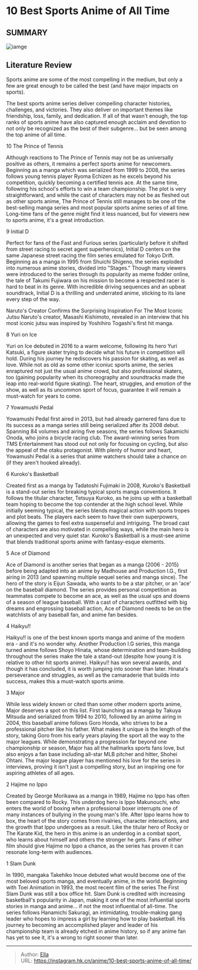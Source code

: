 # 10 Best Sports Anime of All Time


## SUMMARY 

![iamge](https://static1.srcdn.com/wordpress/wp-content/uploads/2023/10/kurokos-basketball-and-prince-of-tennis-anime.jpg)

## Literature Review

Sports anime are some of the most compelling in the medium, but only a few are great enough to be called the best (and have major impacts on sports).





The best sports anime series deliver compelling character histories, challenges, and victories. They also deliver on important themes like friendship, loss, family, and dedication. If all of that wasn&#39;t enough, the top ranks of sports anime have also captured enough acclaim and devotion to not only be recognized as the best of their subgenre... but be seen among the top anime of all time.









 








 10  The Prince of Tennis 


 







Although reactions to The Prince of Tennis may not be as universally positive as others, it remains a perfect sports anime for newcomers. Beginning as a manga which was serialized from 1999 to 2008, the series follows young tennis player Ryoma Echizen as he excels beyond his competition, quickly becoming a certified tennis ace. At the same time, following his school&#39;s efforts to win a team championship.
The plot is very straightforward, and while the cast of characters may not be as fleshed out as other sports anime, The Prince of Tennis still manages to be one of the best-selling manga series and most popular sports anime series of all time. Long-time fans of the genre might find it less nuanced, but for viewers new to sports anime, it&#39;s a great introduction.





 9  Initial D 
        

Perfect for fans of the Fast and Furious series (particularly before it shifted from street racing to secret agent superheroics), Initial D centers on the same Japanese street racing the film series emulated for Tokyo Drift. Beginning as a manga in 1995 from Shuichi Shigeno, the series exploded into numerous anime stories, divided into &#34;Stages.&#34;
Though many viewers were introduced to the series through its popularity as meme fodder online, the tale of Takumi Fujiwara on his mission to become a respected racer is hard to beat in its genre. With incredible driving sequences and an upbeat soundtrack, Initial D is a thrilling and underrated anime, sticking to its lane every step of the way.
            
 
 Naruto&#39;s Creator Confirms the Surprising Inspiration For The Most Iconic Jutsu 
Naruto&#39;s creator, Masashi Kishimoto, revealed in an interview that his most iconic jutsu was inspired by Yoshihiro Togashi&#39;s first hit manga.








 8  Yuri on Ice 


 







Yuri on Ice debuted in 2016 to a warm welcome, following its hero Yuri Katsuki, a figure skater trying to decide what his future in competition will hold. During his journey he rediscovers his passion for skating, as well as love. While not as old as some other iconiuc sports anime, the series enraptured not just the usual anime crowd, but also professional skaters, too (gaining popularity when its choreography and soundtracks made the leap into real-world figure skating). The heart, struggles, and emotion of the show, as well as its uncommon sport of focus, guarantee it will remain a must-watch for years to come.





 7  Yowamushi Pedal 
        

Yowamushi Pedal first aired in 2013, but had already garnered fans due to its success as a manga series still being serialized after its 2008 debut. Spanning 84 volumes and airing five seasons, the series follows Sakamichi Onoda, who joins a bicycle racing club. The award-winning series from TMS Entertainment has stood out not only for focusing on cycling, but also the appeal of the otaku protagonist. With plenty of humor and heart, Yowamushi Pedal is a series that anime watchers should take a chance on (if they aren&#39;t hooked already).





 6  Kuroko&#39;s Basketball 


 







Created first as a manga by Tadatoshi Fujimaki in 2008, Kuroko&#39;s Basketball is a stand-out series for breaking typical sports manga conventions. It follows the titular character, Tetsuya Kuroko, as he joins up with a basketball team hoping to become the top contender at the high school level. While initially seeming typical, the series blends magical action with sports tropes and plot beats. The players each seem to have their own superpowers, allowing the games to feel extra suspenseful and intriguing. The broad cast of characters are also motivated in compelling ways, while the main hero is an unexpected and very quiet star. Kuroko&#39;s Basketball is a must-see anime that blends traditional sports anime with fantasy-esque elements.





 5  Ace of Diamond 
        

Ace of Diamond is another series that began as a manga (2006 - 2015) before being adapted into an anime by Madhouse and Production I.G., first airing in 2013 (and spawning multiple sequel series and manga since). The hero of the story is Eijun Sawada, who wants to be a star pitcher, or an &#39;ace&#39; on the baseball diamond. The series provides personal competition as teammates compete to become an ace, as well as the usual ups and downs of a season of league baseball. With a cast of characters outfitted with big dreams and engrossing baseball action, Ace of Diamond needs to be on the watchlists of any baseball fan, and anime fan besides.





 4  Haikyu!! 


 







Haikyu!! is one of the best known sports manga and anime of the modern era - and it&#39;s no wonder why. Another Production I.G series, this manga turned anime follows Shoyo Hinata, whose determination and team-building throughout the series make the tale a stand-out (despite how young it is relative to other hit sports anime). Haikyu!! has won several awards, and though it has concluded, it is worth jumping into sooner than later. Hinata&#39;s perseverance and struggles, as well as the camaraderie that builds into success, makes this a must-watch sports anime.





 3  Major 
        

While less widely known or cited than some other modern sports anime, Major deserves a spot on this list. First launching as a manga by Takuya Mitsuda and serialized from 1994 to 2010, followed by an anime airing in 2004, this baseball anime follows Goro Honda, who strives to be a professional pitcher like his father. What makes it unique is the length of the story, taking Goro from his early years playing the sport all the way to the major leagues.
While demonstrating a progression far beyond one championship or season, Major has all the hallmarks sports fans love, but also enjoys a fan base including all-star MLB pitcher and hitter, Shohei Ohtani. The major league player has mentioned his love for the series in interviews, proving it isn&#39;t just a compelling story, but an inspiring one for aspiring athletes of all ages.





 2  Hajime no Ippo 


 







Created by George Morikawa as a manga in 1989, Hajime no Ippo has often been compared to Rocky. This underdog hero is Ippo Makunouchi, who enters the world of boxing when a professional boxer interrupts one of many instances of bullying in the young man&#39;s life. After Ippo learns how to box, the heart of the story comes from rivalries, character interactions, and the growth that Ippo undergoes as a result.
Like the titular hero of Rocky or The Karate Kid, the hero in this anime is an underdog in a combat sport, who learns about himself and others the stronger he gets. Fans of either film should give Hajime no Ippo a chance, as the series has proven it can resonate long-term with audiences.





 1  Slam Dunk 
        

In 1990, mangaka Takehiko Inoue debuted what would become one of the most beloved sports manga, and eventually anime, in the world. Beginning with Toei Animation in 1993, the most recent film of the series The First Slam Dunk was still a box office hit. Slam Dunk is credited with increasing basketball&#39;s popularity in Japan, making it one of the most influential sports stories in manga and anime... if not the most influential of all-time.
The series follows Hanamichi Sakuragi, an intimidating, trouble-making gang leader who hopes to impress a girl by learning how to play basketball. His journey to becoming an accomplished player and leader of his championship team is already etched in anime history, so if any anime fan has yet to see it, it&#39;s a wrong to right sooner than later.

---

> Author: [Ella](https://instagram.hk.cn/)  
> URL: https://instagram.hk.cn/anime/10-best-sports-anime-of-all-time/  


